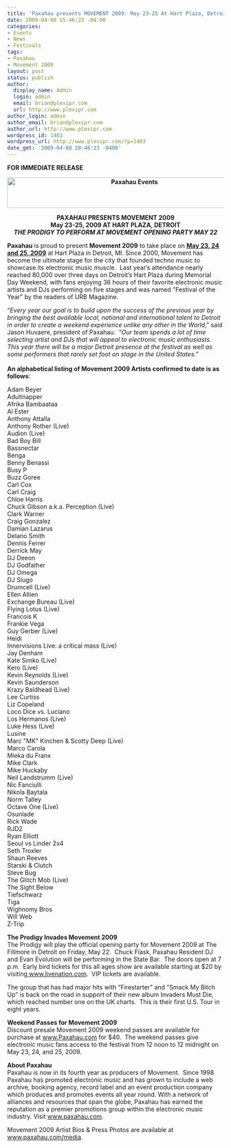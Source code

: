 ```yaml
---
title: 'Paxahau presents MOVEMENT 2009: May 23-25 At Hart Plaza, Detroit'
date: 2009-04-08 15:46:23 -04:00
categories:
- Events
- News
- Festivals
tags:
- Paxahau
- Movement 2009
layout: post
status: publish
author:
  display_name: Admin
  login: admin
  email: brian@plexipr.com
  url: http://www.plexipr.com
author_login: admin
author_email: brian@plexipr.com
author_url: http://www.plexipr.com
wordpress_id: 1403
wordpress_url: http://www.plexipr.com/?p=1403
date_gmt: '2009-04-08 20:46:23 -0400'
---
```


<p><strong>FOR IMMEDIATE RELEASE </strong></p>
<p style="text-align: center;"><strong><a href="http://www.paxahau.com"><img class="size-full wp-image-1406 aligncenter" title="Paxahau Events" src="http://www.plexipr.com/wp-content/uploads/2009/04/movement2.png" alt="Paxahau Events" width="576" height="71" /></a><br />
</strong></p>
<p style="text-align: center;"><strong>PAXAHAU PRESENTS MOVEMENT 2009</strong><strong><br />
May 23-25, 2009 AT HART PLAZA, DETROIT<br />
<em>THE PRODIGY TO PERFORM AT MOVEMENT OPENING PARTY MAY 22</em></strong></p>
<p><strong>Paxahau</strong> is proud to present <strong>Movement 2009</strong> to take place on <span style="text-decoration: underline;"><strong>May 23, 24 and 25, 2009</strong></span> at Hart Plaza in Detroit, MI. Since 2000, Movement has become the ultimate stage for the city that founded techno music to showcase its electronic music muscle.  Last year’s attendance nearly reached 80,000 over three days on Detroit’s Hart Plaza during Memorial Day Weekend, with fans enjoying 36 hours of their favorite electronic music artists and DJs performing on five stages and was named "Festival of the Year" by the readers of URB Magazine.</p>
<p>“<em>Every year our goal is to build upon the success of the previous year by bringing the best available local, national and international talent to Detroit in order to create a weekend experience unlike any other in the World</em>,” said Jason Huvaere, president of Paxahau.  “<em>Our team spends a lot of time selecting artist and DJs that will appeal to electronic music enthusiasts.  This year there will be a major Detroit presence at the festival as well as some performers that rarely set foot on stage in the United States.”<br />
</em><br />
<strong>An alphabetical listing of Movement 2009 Artists confirmed to date is as follows</strong>:</p>
<p>Adam Beyer<br />
Adultnapper<br />
Afrika Bambaataa<br />
Al Ester<br />
Anthony Attalla<br />
Anthony Rother (Live)<br />
Audion (Live)<br />
Bad Boy Bill<br />
Bassnectar<br />
Benga<br />
Benny Benassi<br />
Busy P<br />
Buzz Goree<br />
Carl Cox<br />
Carl Craig<br />
Chloe Harris<br />
Chuck Gibson a.k.a. Perception (Live)<br />
Clark Warner<br />
Craig Gonzalez<br />
Damian Lazarus<br />
Delano Smith<br />
Dennis Ferrer<br />
Derrick May<br />
DJ Deeon<br />
DJ Godfather<br />
DJ Omega<br />
DJ Slugo<br />
Drumcell (Live)<br />
Ellen Allien<br />
Exchange Bureau (Live)<br />
Flying Lotus (Live)<br />
Francois K<br />
Frankie Vega<br />
Guy Gerber (Live)<br />
Heidi<br />
Innervisions Live: a critical mass (Live)<br />
Jay Denham<br />
Kate Simko (Live)<br />
Kero (Live)<br />
Kevin Reynolds (Live)<br />
Kevin Saunderson<br />
Krazy Baldhead (Live)<br />
Lee Curtiss<br />
Liz Copeland<br />
Loco Dice vs. Luciano<br />
Los Hermanos (Live)<br />
Luke Hess (Live)<br />
Lusine<br />
Marc "MK" Kinchen &amp; Scotty Deep (Live)<br />
Marco Carola<br />
Mieka du Franx<br />
Mike Clark<br />
Mike Huckaby<br />
Neil Landstrumm (Live)<br />
Nic Fanciulli<br />
Nikola Baytala<br />
Norm Talley<br />
Octave One (Live)<br />
Osunlade<br />
Rick Wade<br />
RJD2<br />
Ryan Elliott<br />
Seoul vs Linder 2x4<br />
Seth Troxler<br />
Shaun Reeves<br />
Starski &amp; Clutch<br />
Steve Bug<br />
The Glitch Mob (Live)<br />
The Sight Below<br />
Tiefschwarz<br />
Tiga<br />
Wighnomy Bros<br />
Will Web<br />
Z-Trip</p>
<p><strong>The Prodigy Invades Movement 2009</strong><br />
The Prodigy will play the official opening party for Movement 2009 at The Fillmore in Detroit on Friday, May 22.  Chuck Flask, Paxahau Resident DJ and Evan Evolution will be performing in the State Bar.  The doors open at 7 p.m.  Early bird tickets for this all ages show are available starting at $20 by visiting<a href="http://"> www.livenation.com</a>.  VIP tickets are available.</p>
<p>The group that has had major hits with “Firestarter” and “Smack My Bitch Up” is back on the road in support of their new album Invaders Must Die, which reached number one on the UK charts.  This is their first U.S. Tour in eight years.</p>
<p><strong>Weekend Passes for Movement 2009</strong><br />
Discount presale Movement 2009 weekend passes are available for purchase at <a href="http://">www.Paxahau.com</a> for $40.  The weekend passes give electronic music fans access to the festival from 12 noon to 12 midnight on May 23, 24, and 25, 2009.</p>
<p><strong>About Paxahau</strong><br />
Paxahau is now in its fourth year as producers of Movement.  Since 1998 Paxahau has promoted electronic music and has grown to include a web archive, booking agency, record label and an event production company which produces and promotes events all year round. With a network of alliances and resources that span the globe, Paxahau has earned the reputation as a premier promotions group within the electronic music industry. Visit <a href="http://">www.paxahau.com</a>.</p>
<p>Movement 2009 Artist Bios &amp; Press Photos are available at <a href="http://">www.paxahau.com/media</a>.</p>
